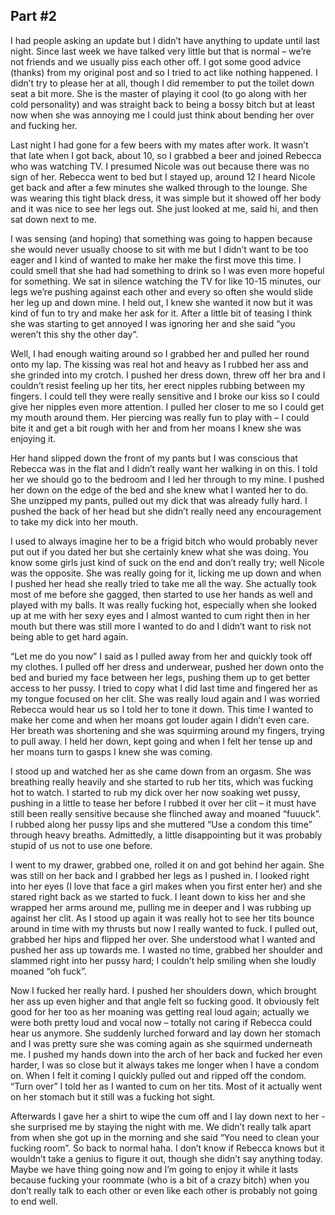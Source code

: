 ## Part #2

I had people asking an update but I didn’t have anything to update until last night. Since last week we have talked very little but that is normal – we’re not friends and we usually piss each other off. I got some good advice (thanks) from my original post and so I tried to act like nothing happened. I didn’t try to please her at all, though I did remember to put the toilet down seat a bit more. She is the master of playing it cool (to go along with her cold personality) and was straight back to being a bossy bitch but at least now when she was annoying me I could just think about bending her over and fucking her.

Last night I had gone for a few beers with my mates after work. It wasn’t that late when I got back, about 10, so I grabbed a beer and joined Rebecca who was watching TV. I presumed Nicole was out because there was no sign of her. Rebecca went to bed but I stayed up, around 12 I heard Nicole get back and after a few minutes she walked through to the lounge. She was wearing this tight black dress, it was simple but it showed off her body and it was nice to see her legs out. She just looked at me, said hi, and then sat down next to me.

I was sensing (and hoping) that something was going to happen because she would never usually choose to sit with me but I didn’t want to be too eager and I kind of wanted to make her make the first move this time. I could smell that she had had something to drink so I was even more hopeful for something. We sat in silence watching the TV for like 10-15 minutes, our legs we’re pushing against each other and every so often she would slide her leg up and down mine. I held out, I knew she wanted it now but it was kind of fun to try and make her ask for it. After a little bit of teasing I think she was starting to get annoyed I was ignoring her and she said “you weren’t this shy the other day”.

Well, I had enough waiting around so I grabbed her and pulled her round onto my lap. The kissing was real hot and heavy as I rubbed her ass and she grinded into my crotch. I pushed her dress down, threw off her bra and I couldn’t resist feeling up her tits, her erect nipples rubbing between my fingers. I could tell they were really sensitive and I broke our kiss so I could give her nipples even more attention. I pulled her closer to me so I could get my mouth around them. Her piercing was really fun to play with – I could bite it and get a bit rough with her and from her moans I knew she was enjoying it.

Her hand slipped down the front of my pants but I was conscious that Rebecca was in the flat and I didn’t really want her walking in on this. I told her we should go to the bedroom and I led her through to my mine. I pushed her down on the edge of the bed and she knew what I wanted her to do. She unzipped my pants, pulled out my dick that was already fully hard. I pushed the back of her head but she didn’t really need any encouragement to take my dick into her mouth.

I used to always imagine her to be a frigid bitch who would probably never put out if you dated her but she certainly knew what she was doing. You know some girls just kind of suck on the end and don’t really try; well Nicole was the opposite. She was really going for it, licking me up down and when I pushed her head she really tried to take me all the way. She actually took most of me before she gagged, then started to use her hands as well and played with my balls. It was really fucking hot, especially when she looked up at me with her sexy eyes and I almost wanted to cum right then in her mouth but there was still more I wanted to do and I didn’t want to risk not being able to get hard again.

“Let me do you now” I said as I pulled away from her and quickly took off my clothes. I pulled off her dress and underwear, pushed her down onto the bed and buried my face between her legs, pushing them up to get better access to her pussy. I tried to copy what I did last time and fingered her as my tongue focused on her clit. She was really loud again and I was worried Rebecca would hear us so I told her to tone it down. This time I wanted to make her come and when her moans got louder again I didn’t even care. Her breath was shortening and she was squirming around my fingers, trying to pull away. I held her down, kept going and when I felt her tense up and her moans turn to gasps I knew she was coming.

I stood up and watched her as she came down from an orgasm. She was breathing really heavily and she started to rub her tits, which was fucking hot to watch. I started to rub my dick over her now soaking wet pussy, pushing in a little to tease her before I rubbed it over her clit – it must have still been really sensitive because she flinched away and moaned “fuuuck”. I rubbed along her pussy lips and she muttered “Use a condom this time” through heavy breaths. Admittedly, a little disappointing but it was probably stupid of us not to use one before.

I went to my drawer, grabbed one, rolled it on and got behind her again. She was still on her back and I grabbed her legs as I pushed in. I looked right into her eyes (I love that face a girl makes when you first enter her) and she stared right back as we started to fuck. I leant down to kiss her and she wrapped her arms around me, pulling me in deeper and I was rubbing up against her clit. As I stood up again it was really hot to see her tits bounce around in time with my thrusts but now I really wanted to fuck. I pulled out, grabbed her hips and flipped her over. She understood what I wanted and pushed her ass up towards me. I wasted no time, grabbed her shoulder and slammed right into her pussy hard; I couldn’t help smiling when she loudly moaned “oh fuck”.

Now I fucked her really hard. I pushed her shoulders down, which brought her ass up even higher and that angle felt so fucking good. It obviously felt good for her too as her moaning was getting real loud again; actually we were both pretty loud and vocal now – totally not caring if Rebecca could hear us anymore. She suddenly lurched forward and lay down her stomach and I was pretty sure she was coming again as she squirmed underneath me. I pushed my hands down into the arch of her back and fucked her even harder, I was so close but it always takes me longer when I have a condom on. When I felt it coming I quickly pulled out and ripped off the condom. “Turn over” I told her as I wanted to cum on her tits. Most of it actually went on her stomach but it still was a fucking hot sight.

Afterwards I gave her a shirt to wipe the cum off and I lay down next to her - she surprised me by staying the night with me. We didn’t really talk apart from when she got up in the morning and she said “You need to clean your fucking room”. So back to normal haha. I don’t know if Rebecca knows but it wouldn’t take a genius to figure it out, though she didn’t say anything today. Maybe we have thing going now and I’m going to enjoy it while it lasts because fucking your roommate (who is a bit of a crazy bitch) when you don’t really talk to each other or even like each other is probably not going to end well.
